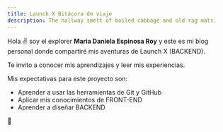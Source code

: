 ```yaml
---
title: Launch X Bitácora de viaje
description: The hallway smelt of boiled cabbage and old rag mats.
---
```


Hola ✌️  soy el explorer **Maria Daniela Espinosa Roy** y este es mi blog personal donde compartiré mis aventuras de Launch X (BACKEND).

Te invito a conocer mis aprendizajes y leer mis experiencias.

Mis expectativas para este proyecto son:

- Aprender a usar las herramientas de Git y GitHub
- Aplicar mis conocimientos de FRONT-END
- Aprender a diseñar BACKEND

🚀
